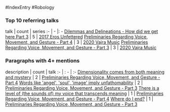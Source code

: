 #IndexEntry #Robology

### Top 10 referring talks
talk | count | series
:- | - |: -
<a data-href="Dilemmas and Delineations - How did we get here Part 3" href="Dilemmas+and+Delineations+-+How+did+we+get+here+Part+3" class="internal-link" target="_blank" rel="noopener">Dilemmas and Delineations - How did we get here Part 3</a> | 5 | <a data-href="2017 Eros Unfettered" href="2017+Eros+Unfettered" class="internal-link" target="_blank" rel="noopener">2017 Eros Unfettered</a>
<a data-href="Preliminaries Regarding Voice, Movement, and Gesture - Part 4" href="Preliminaries+Regarding+Voice%2C+Movement%2C+and+Gesture+-+Part+4" class="internal-link" target="_blank" rel="noopener">Preliminaries Regarding Voice, Movement, and Gesture - Part 4</a> | 3 | <a data-href="2020 Vajra Music" href="2020+Vajra+Music" class="internal-link" target="_blank" rel="noopener">2020 Vajra Music</a>
<a data-href="Preliminaries Regarding Voice, Movement, and Gesture - Part 3" href="Preliminaries+Regarding+Voice%2C+Movement%2C+and+Gesture+-+Part+3" class="internal-link" target="_blank" rel="noopener">Preliminaries Regarding Voice, Movement, and Gesture - Part 3</a> | 3 | <a data-href="2020 Vajra Music" href="2020+Vajra+Music" class="internal-link" target="_blank" rel="noopener">2020 Vajra Music</a>

### Paragraphs with 4+ mentions
description | count | talk
:- | : - | :-
<a aria-label-position="top" aria-label="Preliminaries Regarding Voice, Movement, and Gesture - Part 4 > Dimensionality comes from both meaning and mystery" data-href="Preliminaries Regarding Voice, Movement, and Gesture - Part 4#Dimensionality comes from both meaning and mystery" href="Preliminaries+Regarding+Voice%2C+Movement%2C+and+Gesture+-+Part+4#Dimensionality+comes+from+both+meaning+and+mystery" class="internal-link" target="_blank" rel="noopener">Dimensionality comes from both meaning and mystery</a> | 2 | <a data-href="Preliminaries Regarding Voice, Movement, and Gesture - Part 4" href="Preliminaries+Regarding+Voice%2C+Movement%2C+and+Gesture+-+Part+4" class="internal-link" target="_blank" rel="noopener">Preliminaries Regarding Voice, Movement, and Gesture - Part 4</a>
<a aria-label-position="top" aria-label="Preliminaries Regarding Voice, Movement, and Gesture - Part 3 > Words like angel soul image imply unfathomability" data-href="Preliminaries Regarding Voice, Movement, and Gesture - Part 3#Words like 'angel' 'soul' 'image' imply unfathomability" href="Preliminaries+Regarding+Voice%2C+Movement%2C+and+Gesture+-+Part+3#Words+like+%27angel%27+%27soul%27+%27image%27+imply+unfathomability" class="internal-link" target="_blank" rel="noopener">Words like &#x27;angel&#x27;, &#x27;soul&#x27;, &#x27;image&#x27; imply unfathomability</a> | 2 | <a data-href="Preliminaries Regarding Voice, Movement, and Gesture - Part 3" href="Preliminaries+Regarding+Voice%2C+Movement%2C+and+Gesture+-+Part+3" class="internal-link" target="_blank" rel="noopener">Preliminaries Regarding Voice, Movement, and Gesture - Part 3</a>
<a aria-label-position="top" aria-label="Preliminaries Regarding Voice, Movement, and Gesture - Part 4 > There is a level of the sounds of my voice that transcends meaning" data-href="Preliminaries Regarding Voice, Movement, and Gesture - Part 4#There is a level of the sounds of my voice that transcends meaning" href="Preliminaries+Regarding+Voice%2C+Movement%2C+and+Gesture+-+Part+4#There+is+a+level+of+the+sounds+of+my+voice+that+transcends+meaning" class="internal-link" target="_blank" rel="noopener">There is a level of (the sounds of) my voice that transcends meaning</a> | 1 | <a data-href="Preliminaries Regarding Voice, Movement, and Gesture - Part 4" href="Preliminaries+Regarding+Voice%2C+Movement%2C+and+Gesture+-+Part+4" class="internal-link" target="_blank" rel="noopener">Preliminaries Regarding Voice, Movement, and Gesture - Part 4</a>
<a aria-label-position="top" aria-label="Preliminaries Regarding Voice, Movement, and Gesture - Part 3 > Where do I end" data-href="Preliminaries Regarding Voice, Movement, and Gesture - Part 3#Where do I end" href="Preliminaries+Regarding+Voice%2C+Movement%2C+and+Gesture+-+Part+3#Where+do+I+end" class="internal-link" target="_blank" rel="noopener">Where do I end?</a> | 1 | <a data-href="Preliminaries Regarding Voice, Movement, and Gesture - Part 3" href="Preliminaries+Regarding+Voice%2C+Movement%2C+and+Gesture+-+Part+3" class="internal-link" target="_blank" rel="noopener">Preliminaries Regarding Voice, Movement, and Gesture - Part 3</a>

